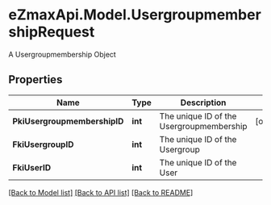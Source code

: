# eZmaxApi.Model.UsergroupmembershipRequest
A Usergroupmembership Object

## Properties

Name | Type | Description | Notes
------------ | ------------- | ------------- | -------------
**PkiUsergroupmembershipID** | **int** | The unique ID of the Usergroupmembership | [optional] 
**FkiUsergroupID** | **int** | The unique ID of the Usergroup | 
**FkiUserID** | **int** | The unique ID of the User | 

[[Back to Model list]](../README.md#documentation-for-models) [[Back to API list]](../README.md#documentation-for-api-endpoints) [[Back to README]](../README.md)

